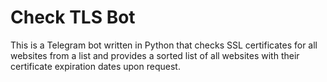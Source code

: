 # Check TLS Bot
 This is a Telegram bot written in Python that checks SSL certificates for all websites from a list and provides a sorted list of all websites with their certificate expiration dates upon request.
